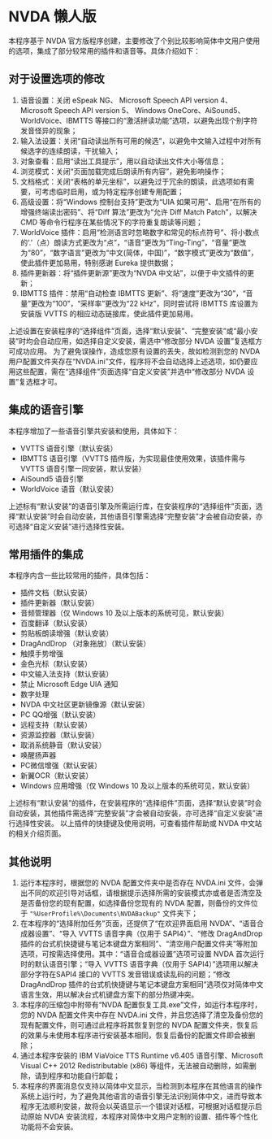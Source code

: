﻿# NVDA 懒人版

本程序基于 NVDA 官方版程序创建，主要修改了个别比较影响简体中文用户使用的选项，集成了部分较常用的插件和语音等。具体介绍如下：

## 对于设置选项的修改

1. 语音设置：关闭 eSpeak NG、 Microsoft Speech API version 4、 Microsoft Speech API version 5、 Windows OneCore、AiSound5、WorldVoice、IBMTTS 等接口的“激活拼读功能”选项，以避免出现个别字符发音怪异的现象；
2. 输入法设置：关闭“自动读出所有可用的候选”，以避免中文输入过程中对所有候选字的连续朗读，干扰输入；
3. 对象查看：启用“读出工具提示”，用以自动读出文件大小等信息；
4. 浏览模式：关闭“页面加载完成后朗读所有内容”，避免影响操作；
5. 文档格式：关闭“表格的单元坐标”，以避免过于冗余的朗读，此选项如有需要，可考虑临时启用，或为特定程序创建专用配置；
6. 高级设置：将“Windows 控制台支持”更改为“UIA 如果可用”、启用“在所有的增强终端读出密码”、将“Diff 算法”更改为“允许 Diff Match Patch”，以解决 CMD 等命令行程序在某些情况下的字符重复朗读等问题；
7. WorldVoice 插件：启用“检测语言时忽略数字和常见的标点符号”、将小数点的‘.’（点）朗读方式更改为“点”，“语音”更改为“Ting-Ting”，“音量”更改为“80”，“数字语言”更改为“中文(简体，中国)”，“数字模式”更改为“数值”，使此插件更加易用，特别感谢 Eureka 提供数据；
8. 插件更新器：将“插件更新源”更改为“NVDA 中文站”，以便于中文插件的更新；
9. IBMTTS 插件：禁用“自动检查 IBMTTS 更新”、将“速度”更改为“30”，“音量”更改为“100”，“采样率”更改为“22 kHz”，同时尝试将 IBMTTS 库设置为安装版 VVTTS 的相应动态链接库，使此插件更加易用。

上述设置在安装程序的“选择组件”页面，选择“默认安装”、“完整安装”或“最小安装”时均会自动应用，如选择自定义安装，需选中“修改部分 NVDA 设置”复选框方可成功应用。
为了避免误操作，造成您原有设置的丢失，故如检测到您的 NVDA 用户配置文件夹存在“NVDA.ini”文件，程序将不会自动选择上述选项，如仍要应用这些配置，需在“选择组件”页面选择“自定义安装”并选中“修改部分 NVDA 设置”复选框才可。

## 集成的语音引擎

本程序增加了一些语音引擎共安装和使用，具体如下：

- VVTTS 语音引擎（默认安装）
- IBMTTS 语音引擎（VVTTS 插件版，为实现最佳使用效果，该插件需与 VVTTS 语音引擎一同安装，默认安装）
- AiSound5 语音引擎
- WorldVoice 语音（默认安装）

上述标有“默认安装”的语音引擎及所需运行库，在安装程序的“选择组件”页面，选择“默认安装”时会自动安装，其他语音引擎需选择“完整安装”才会被自动安装，亦可选择“自定义安装”进行选择性安装。

## 常用插件的集成

本程序内含一些比较常用的插件，具体包括：

- 插件文档（默认安装）
- 插件更新器（默认安装）
- 音频管理器（仅 Windows 10 及以上版本的系统可见，默认安装）
- 百度翻译（默认安装）
- 剪贴板朗读增强（默认安装）
- DragAndDrop （对象拖放）（默认安装）
- 触摸手势增强
- 金色光标（默认安装）
- 中文输入法支持（默认安装）
- 禁止 Microsoft Edge UIA 通知
- 数字处理
- NVDA 中文社区更新镜像源（默认安装）
- PC QQ增强（默认安装）
- 远程支持（默认安装）
- 资源监控器（默认安装）
- 取消系统静音（默认安装）
- 唤醒扬声器
- PC微信增强（默认安装）
- 新翼OCR（默认安装）
- Windows 应用增强（仅 Windows 10 及以上版本的系统可见，默认安装）

上述标有“默认安装”的插件，在安装程序的“选择组件”页面，选择“默认安装”时会自动安装，其他插件需选择“完整安装”才会被自动安装，亦可选择“自定义安装”进行选择性安装。
以上插件的快捷键及使用说明，可查看插件帮助或 NVDA 中文站的相关介绍页面。

## 其他说明

1. 运行本程序时，根据您的 NVDA 配置文件夹中是否存在 NVDA.ini 文件，会弹出不同的欢迎引导对话框，请根据提示选择所需的安装模式亦或者是否清空及是否备份您的现有配置，如选择备份您现有的 NVDA 配置，则备份的文件位于 `"%UserProfile%\Documents\NVDABackup"` 文件夹下；
2. 在本程序的“选择附加任务”页面，还提供了“在欢迎界面启用 NVDA”、“语音合成器设置”、“导入 VVTTS 语音字典（仅用于 SAPI4）”、“修改 DragAndDrop 插件的台式机快捷键与笔记本键盘方案相同”、“清空用户配置文件夹”等附加选项，可按需选择使用。其中：“语音合成器设置”选项可设置 NVDA 首次运行时的默认语音引擎；“导入 VVTTS 语音字典（仅用于 SAPI4）”选项用以解决部分字符在SAPI4 接口的 VVTTS 发音错误或读乱码的问题；“修改 DragAndDrop 插件的台式机快捷键与笔记本键盘方案相同”选项仅对简体中文语言生效，用以解决台式机键盘方案下的部分热键冲突。
3. 本程序的压缩包中附带有“NVDA 配置恢复工具.exe”文件，如运行本程序时，您的 NVDA 配置文件夹中存在 NVDA.ini 文件，并且您选择了清空及备份您的现有配置文件，则可通过此程序将其恢复到您的 NVDA 配置文件夹，恢复后的效果与未使用本程序进行安装基本相同，恢复后备份的配置文件即会被删除；
4. 通过本程序安装的 IBM ViaVoice TTS Runtime v6.405 语音引擎、Microsoft Visual C++ 2012 Redistributable (x86) 等组件，无法被自动删除，如需删除，请到程序和功能自行卸载；
5. 本程序的界面消息仅支持以简体中文显示，当检测到本程序在其他语言的操作系统上运行时，为了避免其他语言的语音引擎无法识别简体中文，进而导致本程序无法顺利安装，故将会以英语显示一个错误对话框，可根据对话框提示启动原始 NVDA 安装流程，本程序对简体中文用户定制的设置、插件等个性化功能将不会安装。

